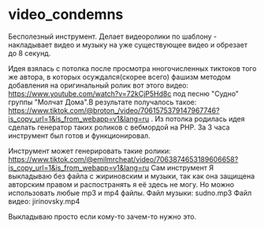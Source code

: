 # video_condemns
Бесполезный инструмент. Делает видеоролики по шаблону - накладывает видео и музыку на уже существующее видео и обрезает до 8 секунд.

Идея взялась с потолка после просмотра нногочисленных тиктоков того же автора, в которых осуждался(скорее всего) фашизм методом добавления на оригинальный ролик вот этого видео: https://www.youtube.com/watch?v=72kCjP5Hd8c под песню "Судно" группы "Молчат Дома".В результате получалось такое:  https://www.tiktok.com/@broton_/video/7061575379147967746?is_copy_url=1&is_from_webapp=v1&lang=ru .
Из потолка родилась идея сделать генератор таких роликов с вебмордой на PHP. За 3 часа инструмент был готов и функционировал.

Инструмент может генерировать такие ролики: https://www.tiktok.com/@emilmrcheat/video/7063874653189606658?is_copy_url=1&is_from_webapp=v1&lang=ru
Сам инструмент Я выкладываю без файла с жириновским и музыки, так как она защищена авторским правом и распостранять я её здесь не могу.
Но можно использовать любые mp3 и mp4 файлы.
Файл музыки: sudno.mp3
Файл видео: jirinovsky.mp4

Выкладываю просто если кому-то зачем-то нужно это.
